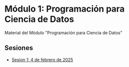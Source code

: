 # Módulo 1: Programación para Ciencia de Datos

Material del Módulo "Programación para Ciencia de Datos"

## Sesiones 
- [Sesion 1: 4 de febrero de 2025](./Sesion01)
